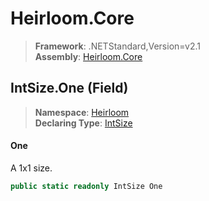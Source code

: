 # Heirloom.Core

> **Framework**: .NETStandard,Version=v2.1  
> **Assembly**: [Heirloom.Core][0]

## IntSize.One (Field)

> **Namespace**: [Heirloom][0]  
> **Declaring Type**: [IntSize][1]

#### One

A 1x1 size.

```cs
public static readonly IntSize One
```

[0]: ../../../Heirloom.Core.md
[1]: ../IntSize.md
